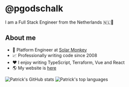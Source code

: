 # @pgodschalk

I am a Full Stack Engineer from the Netherlands 🇳🇱🌷

## About me

- 💼 Platform Engineer at [Solar Monkey](https://www.solarmonkey.nl)
- 📈 Professionally writing code since 2008
- ❤️ I enjoy writing TypeScript, Terraform, Vue and React
- 🌎 My website is [here](https://kernelpanics.nl)

![Patrick's GitHub stats](https://github-readme-stats.vercel.app/api?username=pgodschalk&show_icons=true)
![Patrick's top languages](https://github-readme-stats.vercel.app/api/top-langs?username=pgodschalk&layout=compact)
